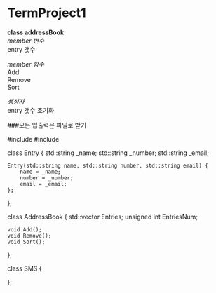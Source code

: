 ﻿# TermProject1
**class addressBook**  
*member 변수*  
  entry 갯수
  
*member 함수*  
  Add  
  Remove  
  Sort
  
  
*생성자*  
  entry 갯수 초기화



###모든 입출력은 파일로 받기



#include <string>
#include <vector>

class Entry {
	std::string _name;
	std::string _number;
	std::string _email;

	Entry(std::string name, std::string number, std::string email) {
		name = _name;
		number = _number;
		email = _email;
	};
};

class AddressBook {
	std::vector<Entry> Entries;
	unsigned int EntriesNum;

	void Add();
	void Remove();
	void Sort();


};

class SMS {

};